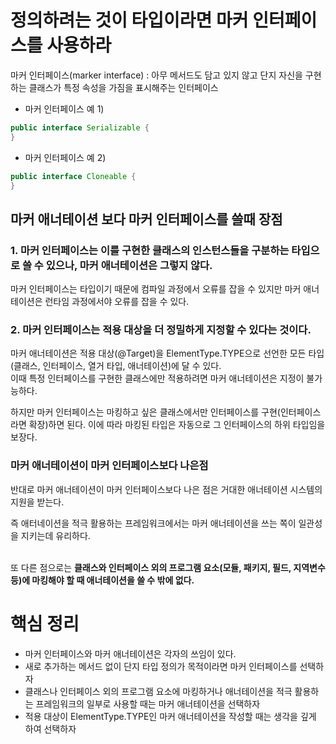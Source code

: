 # 정의하려는 것이 타입이라면 마커 인터페이스를 사용하라

마커 인터페이스(marker interface) : 아무 메서드도 담고 있지 않고 단지 자신을 구현하는 클래스가 특정 속성을 가짐을 표시해주는 인터페이스

- 마커 인터페이스 예 1)
```java
public interface Serializable {
}
```

- 마커 인터페이스 예 2)
```java
public interface Cloneable {
}
```

## 마커 애너테이션 보다 마커 인터페이스를 쓸때 장점

### 1. 마커 인터페이스는 이를 구현한 클래스의 인스턴스들을 구분하는 타입으로 쓸 수 있으나, 마커 애너테이션은 그렇지 않다.

마커 인터페이스는 타입이기 때문에 컴파일 과정에서 오류를 잡을 수 있지만 마커 애너테이션은 런타임 과정에서야 오류를 잡을 수 있다.

### 2. 마커 인터페이스는 적용 대상을 더 정밀하게 지정할 수 있다는 것이다.

마커 애너테이션은 적용 대상(@Target)을 ElementType.TYPE으로 선언한 모든 타입(클래스, 인터페이스, 열거 타입, 애너테이션)에 달 수 있다.<br>
이때 특정 인터페이스를 구현한 클래스에만 적용하려면 마커 애너테이션은 지정이 불가능하다.<br>

하지만 마커 인터페이스는 마킹하고 싶은 클래스에서만 인터페이스를 구현(인터페이스라면 확장)하면 된다. 
이에 따라 마킹된 타입은 자동으로 그 인터페이스의 하위 타입임을 보장다.

### 마커 애너테이션이 마커 인터페이스보다 나은점

반대로 마커 애너테이션이 마커 인터페이스보다 나은 점은 거대한 애너테이션 시스템의 지원을 받는다.<br>

즉 애터네이션을 적극 활용하는 프레임워크에서는 마커 애너테이션을 쓰는 쪽이 일관성을 지키는데 유리하다.<br><br>

또 다른 점으로는 **클래스와 인터페이스 외의 프로그램 요소(모듈, 패키지, 필드, 지역변수 등)에 마킹해야 할 때 애너테이션을 쓸 수 밖에 없다.**

# 핵심 정리

- 마커 인터페이스와 마커 애너테이션은 각자의 쓰임이 있다.
- 새로 추가하는 메서드 없이 단지 타입 정의가 목적이라면 마커 인터페이스를 선택하자
- 클래스나 인터페이스 외의 프로그램 요소에 마킹하거나 애너테이션을 적극 활용하는 프레임워크의 일부로 사용할 때는 마커 애너테이션을 선택하자
- 적용 대상이 ElementType.TYPE인 마커 애너테이션을 작성할 때는 생각을 깊게 하여 선택하자


